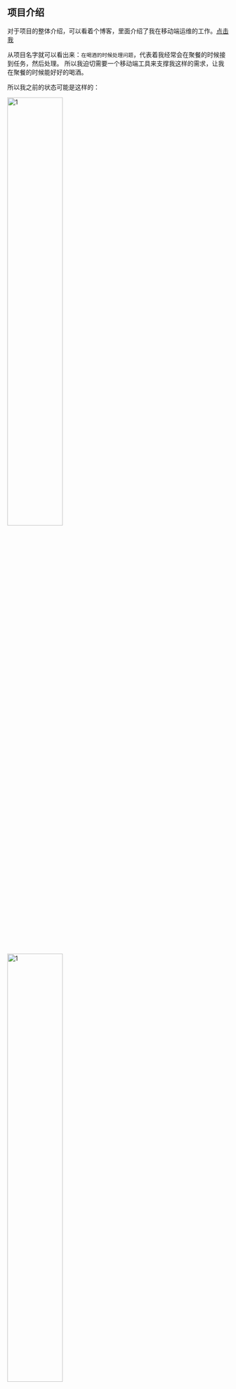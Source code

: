 项目介绍
----
对于项目的整体介绍，可以看着个博客，里面介绍了我在移动端运维的工作。[点击我](https://blog.itmonkey.icu/2021/11/14/sre-mobile-tools/)

从项目名字就可以看出来：`在喝酒的时候处理问题`，代表着我经常会在聚餐的时候接到任务，然后处理。
所以我迫切需要一个移动端工具来支撑我这样的需求，让我在聚餐的时候能好好的喝酒。

所以我之前的状态可能是这样的：

<img src="static/7.jpg" width="50%" height="50%" alt="1" />
<img src="static/8.jpg" width="50%" height="50%" alt="1" />

项目信息
----

项目分为小程序端和服务端，小程序端就是原生的小程序语言写的，服务端用go写的。整体比较简单，然后我只是实现了登录认证相关功能。
以及前端项目的一个框架设计。

```shell
目录api：服务端项目
目录miniapp/wx：微信登录的小程序代码
目录miniapp/qywx：企业微信登录的小程序代码(由于必须要发布小程序才能绑定企业微信，我就没有测试，代码不难)
```

项目截图
----

![png1](static/1.jpg)
![png2](static/2.jpg)
![png3](static/3.jpg)
![png4](static/4.jpg)

如何运行
----

> 小程序端

直接导入到微信开发者工具就可以

> 服务端

```shell
go run main.go
```

依赖
----

服务端依赖redis，主要是用来存储用户session的。


其他说明
----

* 注意权限，由于微信小程序没有什么特别好的权限控制，所以我们直接把小程序转成企业微信小程序了
* 注意安全，我们登录小程序有两道关卡，一你需要是某个企业的员工，二你需要登录公司内部vpn
* 企业认证，小程序最好企业认证，这样可以有不少有用的功能，比如`web-view`
* 配合使用，我们企业微信小程序登录之后会配合公司内部统一登录接口来获取用户信息做一些展示

企业微信小程序
----
下面是我们公司正在使用的企业微信小程序的样子

![png5](static/5.png)
![png6](static/6.png)

